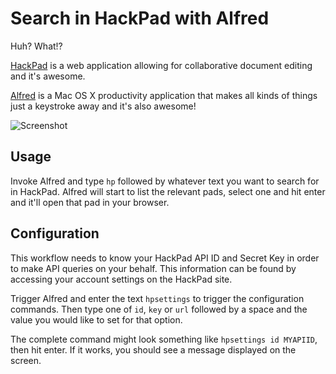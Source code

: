 # Search in HackPad with Alfred

Huh? What!?

[HackPad](http://hackpad.com) is a web application allowing for collaborative document editing and it's awesome.

[Alfred](http://www.alfredapp.com/) is a Mac OS X productivity application that makes all kinds of things just a keystroke away and it's also awesome!

![Screenshot](https://api.monosnap.com/image/download?id=F1lVnf0YpiFAqK2wUCSnd02vo)

## Usage

Invoke Alfred and type `hp` followed by whatever text you want to search for in HackPad. Alfred will start to list the relevant pads, select one and hit <key>enter</key> and it'll open that pad in your browser.

## Configuration

This workflow needs to know your HackPad API ID and Secret Key in order to make API queries on your behalf. This information can be found by accessing your account settings on the HackPad site.

Trigger Alfred and enter the text `hpsettings` to trigger the configuration commands. Then type one of `id`, `key` or `url` followed by a space and the value you would like to set for that option.

The complete command might look something like `hpsettings id MYAPIID`, then hit enter. If it works, you should see a message displayed on the screen.
